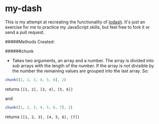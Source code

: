 # my-dash

This is my attempt at recreating the functionality of [lodash](https://github.com/lodash/lodash/). It's just an exercise for me to practice my JavaScript skills, but feel free to fork it or send a pull request.

#####Methods Created:

######chunk

 - Takes two arguments, an array and a number. The array is divided into sub arrays with the length of the number. If the array is not divisible by the number the remaining values are grouped into the last array. So:

```JavaScript
chunk([1, 2, 3, 4, 5, 6], 2)
```

returns ```[[1, 2], [3, 4], [5, 6]]```

and

```JavaScript
chunk([1, 2, 3, 4, 5, 6, 7], 2)
```

returns ```[[1, 2, 3], [4, 5, 6], [7]]```
